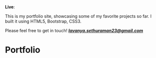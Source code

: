 **Live**:

This is my portfolio site, showcasing some of my favorite projects so far.
I built it using HTML5, Bootstrap, CSS3.

Please feel free to get in touch!
[**_lavanya.sethuraman23@gmail.com_**](mailto:lavanya.sethuraman23@gmail.com)
# Portfolio
